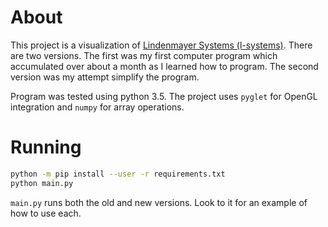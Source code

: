# About
This project is a visualization of [Lindenmayer Systems (l-systems)](http://paulbourke.net/fractals/lsys/). There are two versions. The first was my first computer program which accumulated over about a month as I learned how to program. The second version was my attempt simplify the program.

Program was tested using python 3.5. The project uses `pyglet` for OpenGL integration and `numpy` for array operations.

# Running
```bash
python -m pip install --user -r requirements.txt
python main.py
```
`main.py` runs both the old and new versions. Look to it for an example of how to use each.

